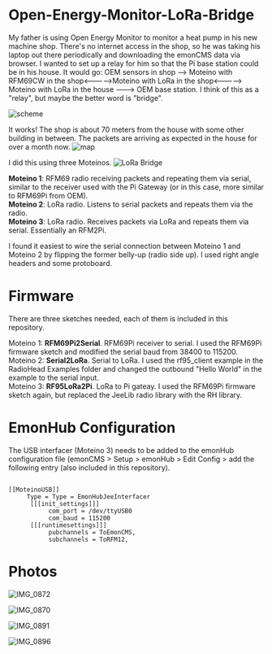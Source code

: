 # Open-Energy-Monitor-LoRa-Bridge

My father is using Open Energy Monitor to monitor a heat pump in his new machine shop. There's no internet access in the shop, so he was taking his laptop out there periodically and downloading the emonCMS data via browser. I wanted to set up a relay for him so that the Pi base station could be in his house. It would go: OEM sensors in shop --> Moteino with RFM69CW in the shop<----->Moteino with LoRa in the shop<-----> Moteino with LoRa in the house ---> OEM base station. I think of this as a "relay", but maybe the better word is "bridge".  

![scheme](https://user-images.githubusercontent.com/17953028/212793142-f43c6f35-0e1f-4bd8-a04c-65432b14b4fb.jpg)

It works! The shop is about 70 meters from the house with some other building in between. The packets are arriving as expected in the house for over a month now.
![map](https://user-images.githubusercontent.com/17953028/212793119-a436af30-64d8-4e7a-918c-144504f75a62.jpg)

I did this using three Moteinos.
![LoRa Bridge](https://user-images.githubusercontent.com/17953028/213946740-c6d2ad57-546d-475c-8f94-bcc7c9d5ef4b.jpg)

**Moteino 1**: RFM69 radio receiving packets and repeating them via serial, similar to the receiver used with the Pi Gateway (or in this case, more similar to RFM69Pi from OEM).<br>
**Moteino 2**: LoRa radio. Listens to serial packets and repeats them via the radio.<br>
**Moteino 3**: LoRa radio. Receives packets via LoRa and repeats them via serial. Essentially an RFM2Pi.<br>


I found it easiest to wire the serial connection between Moteino 1 and Moteino 2 by flipping the former belly-up (radio side up). I used right angle headers and some protoboard. 

# Firmware
There are three sketches needed, each of them is included in this repository.

Moteino 1: **RFM69Pi2Serial**. RFM69Pi receiver to serial. I used the RFM69Pi firmware sketch and modified the serial baud from 38400 to 115200.<br>
Moteino 2: **Serial2LoRa**. Serial to LoRa. I used the rf95_client example in the RadioHead Examples folder and changed the outbound "Hello World" in the example to the serial input.<br>
Moteino 3: **RF95LoRa2Pi**. LoRa to Pi gateay. I used the RFM69Pi firmware sketch again, but replaced the JeeLib radio library with the RH library.<br>

# EmonHub Configuration
The USB interfacer (Moteino 3) needs to be added to the emonHub configuration file (emonCMS > Setup > emonHub > Edit Config > add the following entry (also included in this repository).

<code>
[[MoteinoUSB]]
     Type = Type = EmonHubJeeInterfacer
      [[[init_settings]]]
           com_port = /dev/ttyUSB0 
           com_baud = 115200
      [[[runtimesettings]]]
           pubchannels = ToEmonCMS,
           subchannels = ToRFM12,
</code>

# Photos

![IMG_0872](https://user-images.githubusercontent.com/17953028/217689758-0bbb0e3f-32e4-415f-87c6-c0fdf89cda81.JPG)

![IMG_0870](https://user-images.githubusercontent.com/17953028/217689912-de2c6df8-d6a1-4eed-b354-edddaba1ba13.JPG)

![IMG_0891](https://user-images.githubusercontent.com/17953028/217689802-77bba691-d4d8-477e-b506-1325b928bce0.JPG)

![IMG_0896](https://user-images.githubusercontent.com/17953028/217690143-d9bf8a8d-3ef3-4cd5-b302-2d13efe9e673.JPG)

